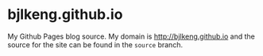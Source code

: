 # bjlkeng.github.io

My Github Pages blog source.  My domain is http://bjlkeng.github.io and
the source for the site can be found in the `source` branch.
